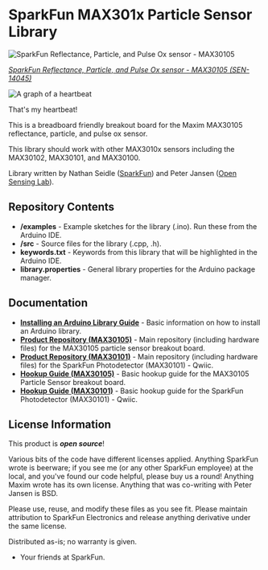 SparkFun MAX301x Particle Sensor Library
===========================================================

![SparkFun Reflectance, Particle, and Pulse Ox sensor - MAX30105](https://cdn.sparkfun.com/assets/parts/1/1/8/7/4/14045-02.jpg)

[*SparkFun Reflectance, Particle, and Pulse Ox sensor - MAX30105 (SEN-14045)*](https://www.sparkfun.com/products/14045)

![A graph of a heartbeat](https://raw.githubusercontent.com/sparkfun/SparkFun_MAX3010x_Sensor_Library/master/extras/HeartBeat1.jpg)  

That's my heartbeat!

This is a breadboard friendly breakout board for the Maxim MAX30105 reflectance, particle, and pulse ox sensor.

This library should work with other MAX3010x sensors including the MAX30102, MAX30101, and MAX30100. 

Library written by Nathan Seidle ([SparkFun](http://www.sparkfun.com)) and Peter Jansen ([Open Sensing Lab](https://github.com/opensensinglab)).

Repository Contents
-------------------

* **/examples** - Example sketches for the library (.ino). Run these from the Arduino IDE. 
* **/src** - Source files for the library (.cpp, .h).
* **keywords.txt** - Keywords from this library that will be highlighted in the Arduino IDE. 
* **library.properties** - General library properties for the Arduino package manager. 

Documentation
--------------

* **[Installing an Arduino Library Guide](https://learn.sparkfun.com/tutorials/installing-an-arduino-library)** - Basic information on how to install an Arduino library.
* **[Product Repository (MAX30105)](https://github.com/sparkfun/MAX30105_Particle_Sensor_Breakout)** - Main repository (including hardware files) for the MAX30105 particle sensor breakout board.
* **[Product Repository (MAX30101)](https://github.com/sparkfun/SparkFun_Photodetector_Breakout_MAX30101_Qwiic)** - Main repository (including hardware files) for the SparkFun Photodetector (MAX30101) - Qwiic.
* **[Hookup Guide (MAX30105)](https://learn.sparkfun.com/tutorials/max30105-particle-and-pulse-ox-sensor-hookup-guide)** - Basic hookup guide for the MAX30105 Particle Sensor breakout board.
* **[Hookup Guide (MAX30101)](https://learn.sparkfun.com/tutorials/sparkfun-photodetector-max30101-hookup-guide)** - Basic hookup guide for the SparkFun Photodetector (MAX30101) - Qwiic.

License Information
-------------------

This product is _**open source**_! 

Various bits of the code have different licenses applied. Anything SparkFun wrote is beerware; if you see me (or any other SparkFun employee) at the local, and you've found our code helpful, please buy us a round! Anything Maxim wrote has its own license. Anything that was co-writing with Peter Jansen is BSD.

Please use, reuse, and modify these files as you see fit. Please maintain attribution to SparkFun Electronics and release anything derivative under the same license.

Distributed as-is; no warranty is given.

- Your friends at SparkFun.

